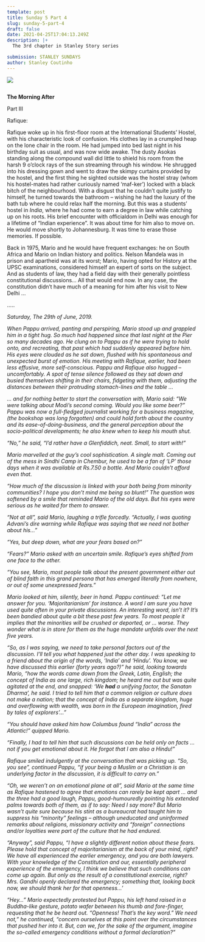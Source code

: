 ```yaml
---
template: post
title: Sunday 5 Part 4
slug: sunday-5-part-4
draft: false
date: 2021-04-25T17:04:13.249Z
description: |+
  The 3rd chapter in Stanley Story series

submission: STANLEY SUNDAYS
author: Stanley Coutinho
---
```

![](/media/neonbrand-ak5c5vtch5e-unsplash.jpeg)

![]()

**The Morning After**

Part III

Rafique:

Rafique woke up in his first-floor room at the International Students’ Hostel, with his characteristic look of confusion. His clothes lay in a crumpled heap on the lone chair in the room. He had jumped into bed last night in his birthday suit as usual, and was now wide awake. The dusty Asokas standing along the compound wall did little to shield his room from the harsh 9 o’clock rays of the sun streaming through his window. He shrugged into his dressing gown and went to draw the skimpy curtains provided by the hostel, and the first thing he sighted outside was the hostel stray (whom his hostel-mates had rather curiously named ‘maf-ker’) locked with a black bitch of the neighbourhood. With a disgust that he couldn’t quite justify to himself, he turned towards the bathroom – wishing he had the luxury of the bath tub where he could relax half the morning. But this was a students’ hostel in *India*, where he had come to earn a degree in law while catching up on his roots. His brief encounter with officialdom in Delhi was enough for a lifetime of “Indian experience”. It was about time for him also to move on. He would move shortly to Johannesburg. It was time to erase those memories. If possible.

Back in 1975, Mario and he would have frequent exchanges: he on South Africa and Mario on Indian history and politics. Nelson Mandela was in prison and apartheid was at its worst; Mario, having opted for History at the UPSC examinations, considered himself an expert of sorts on the subject. And as students of law, they had a field day with their generally pointless constitutional discussions… All that would end now. In any case, the constitution didn’t have much of a meaning for him after his visit to New Delhi …

…..

*Saturday, The 29th of June, 2019.*

*When Pappu arrived, panting and perspiring, Mario stood up and grappled him in a tight hug. So much had happened since that last night at the Pier so many decades ago. He clung on to Pappu as if he were trying to hold onto, and recreating, that past which had suddenly appeared before him. His eyes were clouded as he sat down, flushed with his spontaneous and unexpected burst of emotion. His meeting with Rafique, earlier, had been less effusive, more self-conscious. Pappu and Rafique also hugged – uncomfortably. A spot of tense silence followed as they sat down and busied themselves shifting in their chairs, fidgeting with them, adjusting the distances between their protruding stomach-lines and the table …*

*… and for nothing better to start the conversation with, Mario said: “We were talking about Modi’s second coming. Would you like some beer?” Pappu was now a full-fledged journalist working for a business magazine, (the bookshop was long forgotten) and could hold forth about the country and its ease-of-doing-business, and the general perception about the socio-political developments; he also knew when to keep his mouth shut.*

*“No,” he said, “I’d rather have a Glenfiddich, neat. Small, to start with!”*

*Mario marvelled at the guy’s cool sophistication. A single malt. Coming out of the mess in Sindhi Camp in Chembur, he used to be a fan of ‘LP’ those days when it was available at Rs.7.50 a bottle. And Mario couldn’t afford even that.*

*“How much of the discussion is linked with your both being from minority communities? I hope you don’t mind me being so blunt!” The question was softened by a smile that reminded Mario of the old days. But his eyes were serious as he waited for them to answer.*

*“Not at all”, said Mario, laughing a trifle forcedly. “Actually, I was quoting Advani’s dire warning while Rafique was saying that we need not bother about his…”*

*“Yes, but deep down, what are your fears based on?”*

*“Fears?” Mario asked with an uncertain smile. Rafique’s eyes shifted from one face to the other.*

*“You see, Mario, most people talk about the present government either out of blind faith in this grand persona that has emerged literally from nowhere, or out of some unexpressed fears.”*

*Mario looked at him, silently, beer in hand. Pappu continued: “Let me answer for you. ‘Majoritarianism’ for instance. A word I am sure you have used quite often in your private discussions. An interesting word, isn’t it? It’s been bandied about quite a bit these past few years. To most people it implies that the minorities will be crushed or deported, or … worse. They wonder what is in store for them as the huge mandate unfolds over the next five years.*

*“So, as I was saying, we need to take personal factors out of the discussion. I’ll tell you what happened just the other day. I was speaking to a friend about the origin of the words, ‘India’ and ‘Hindu’. You know, we have discussed this earlier (forty years ago?)” he said, looking towards Mario, “how the words came down from the Greek, Latin, English; the concept of India as one large, rich kingdom; he heard me out but was quite agitated at the end, and snapped: ‘We **had** a unifying factor, the Sanatan Dharma’, he said. I tried to tell him that a common religion or culture does not make a nation; that the concept of India as a separate kingdom, huge and overflowing with wealth, was born in the European imagination, fired by tales of explorers’…”*

*“You should have asked him how Columbus found “India” across the Atlantic!” quipped Mario.*

*“Finally, I had to tell him that such discussions can be held only on facts … not if you get emotional about it. He forgot that I am also a Hindu!”*

*Rafique smiled indulgently at the conversation that was picking up. “So, you see”, continued Pappu, “if your being a Muslim or a Christian is an underlying factor in the discussion, it is difficult to carry on.”*

*“Oh, we weren’t on an emotional plane at all”, said Mario at the same time as Rafique hastened to agree that emotions can rarely be kept apart … and the three had a good laugh, Pappu, good-humouredly pointing his extended palms towards both of them, as if to say: Need I say more? But Mario wasn’t quite sure because his stint as a bureaucrat had taught him to suppress his “minority” feelings – although uneducated and uninformed remarks about religions, missionary activity and “foreign” connections and/or loyalties were part of the culture that he had endured.*

*“Anyway”, said Pappu, “I have a slightly different notion about these fears. Please hold that concept of majoritarianism at the back of your mind, right? We have all experienced the earlier emergency, and you are both lawyers. With your knowledge of the Constitution and our, essentially peripheral experience of the emergency, I think we believe that such conditions can come up again. But only as the result of a constitutional exercise, right? Mrs. Gandhi openly declared the emergency; something that, looking back now, we should thank her for that openness…’*

*“Hey…” Mario expectedly protested but Pappu, his left hand raised in a Buddha-like gesture, potato wafer between his thumb and fore-finger, requesting that he be heard out. “Openness! That’s the key word.” We need not,” he continued, “concern ourselves at this point over the circumstances that pushed her into it. But, can we, for the sake of the argument, imagine the so-called emergency conditions without a formal declaration?”*